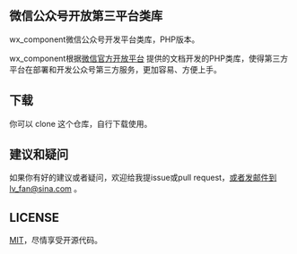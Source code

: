 ## 微信公众号开放第三平台类库

wx_component微信公众号开发平台类库，PHP版本。

wx_component根据[微信官方开放平台](https://open.weixin.qq.com/)
提供的文档开发的PHP类库，使得第三方平台在部署和开发公众号第三方服务，更加容易、方便上手。

## 下载

你可以 clone 这个仓库，自行下载使用。

## 建议和疑问

如果你有好的建议或者疑问，欢迎给我提issue或pull request，或者发邮件到lv_fan@sina.com 。


## LICENSE

[MIT](https://opensource.org/licenses/MIT)，尽情享受开源代码。
